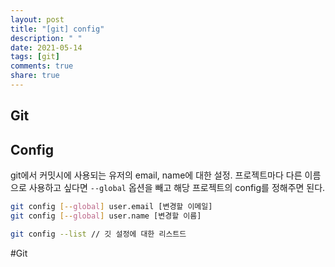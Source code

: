```yaml
---
layout: post
title: "[git] config"
description: " "
date: 2021-05-14
tags: [git]
comments: true
share: true
---
```



## Git
## Config

git에서 커밋시에 사용되는 유저의 email, name에 대한 설정.
프로젝트마다 다른 이름으로 사용하고 싶다면 `--global` 옵션을 빼고 해당 프로젝트의 config를 정해주면 된다.


```bash
git config [--global] user.email [변경할 이메일]
git config [--global] user.name [변경할 이름]

git config --list // 깃 설정에 대한 리스트드
```

#Git